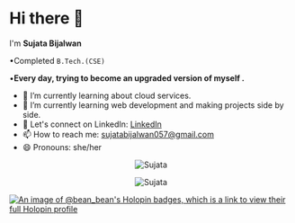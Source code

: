 # Hi there 👋


I'm **Sujata Bijalwan**

•Completed `B.Tech.(CSE)`

•**Every day, trying to become an upgraded version of myself .**

- 🔭 I’m currently learning about cloud services.
- 🌱 I’m currently learning web development and making projects side by side.
- 💬 Let's connect on LinkedIn: [LinkedIn](https://www.linkedin.com/in/sujata-bijalwan-7bab75229/)
- 📫 How to reach me: sujatabijalwan057@gmail.com
- 😄 Pronouns: she/her


<p align="center"> <img src="https://github-readme-stats-sigma-five.vercel.app/api?username=sujata005&show_icons=true&theme=great-gatsby" alt="Sujata" />
  
  
  <p align="center"> <img src="https://github-readme-streak-stats.herokuapp.com/?user=Sujata005&theme=great-gatsby" alt="Sujata" /></p>

[![An image of @bean_bean's Holopin badges, which is a link to view their full Holopin profile](https://holopin.me/bean_bean)](https://holopin.io/@bean_bean)
